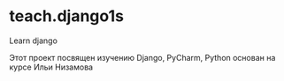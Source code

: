 # teach.django1s
Learn django 

Этот проект посвящен изучению Django, PyCharm, Python
основан на курсе Ильи Низамова
